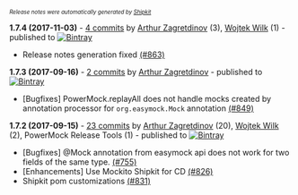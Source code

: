 <sup><sup>*Release notes were automatically generated by [Shipkit](http://shipkit.org/)*</sup></sup>

**1.7.4 (2017-11-03)** - [4 commits](https://github.com/powermock/powermock/compare/powermock-1.7.3...powermock-1.7.4) by [Arthur Zagretdinov](https://github.com/thekingnothing) (3), [Wojtek Wilk](https://github.com/wwilk) (1) - published to [![Bintray](https://img.shields.io/badge/Bintray-1.7.4-green.svg)](https://bintray.com/powermock/maven/powermock/powermock-1.7.4)
 - Release notes generation fixed [(#863)](https://github.com/powermock/powermock/pull/863)

**1.7.3 (2017-09-16)** - [2 commits](https://github.com/powermock/powermock/compare/powermock-1.7.2...powermock-1.7.3) by [Arthur Zagretdinov](https://github.com/thekingnothing) - published to [![Bintray](https://img.shields.io/badge/Bintray-1.7.3-green.svg)](https://bintray.com/powermock/maven/powermock/powermock-1.7.3)
 - [Bugfixes] PowerMock.replayAll does not handle mocks created by annotation processor for `org.easymock.Mock` annotation [(#849)](https://github.com/powermock/powermock/issues/849)

**1.7.2 (2017-09-15)** - [23 commits](https://github.com/powermock/powermock/compare/powermock-1.7.1...powermock-1.7.2) by [Arthur Zagretdinov](https://github.com/thekingnothing) (20), [Wojtek Wilk](https://github.com/wwilk) (2), PowerMock Release Tools (1) - published to [![Bintray](https://img.shields.io/badge/Bintray-1.7.2-green.svg)](https://bintray.com/powermock/maven/powermock/powermock-1.7.2)
 - [Bugfixes] @Mock annotation from easymock api does not work for two fields of the same type. [(#755)](https://github.com/powermock/powermock/issues/755)
 - [Enhancements] Use Mockito Shipkit for CD [(#826)](https://github.com/powermock/powermock/issues/826)
 - Shipkit pom customizations [(#831)](https://github.com/powermock/powermock/pull/831)

